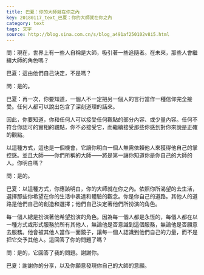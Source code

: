 ```yaml
---
title: 巴夏：你的大師就在你之內
key: 20180117_text_巴夏：你的大師就在你之內
category: text
tags: 文字
source: http://blog.sina.com.cn/s/blog_a491af250102v8i5.html
---
```


問：現在，世界上有一些人自稱是大師，吸引著一些追隨者。在未來，那些人會繼續大師的角色嗎？

巴夏：這由他們自己決定，不是嗎？

問：是的。

巴夏：再一次，你要知道，一個人不一定把另一個人的言行當作一種信仰完全接受。任何人都可以說出包含了深刻道理的話來。

因此，你要知道，你和任何人可以接受任何觀點的部分內容、或少量內容。任何不符合你認可的實相的觀點，你不必接受它，而繼續接受那些你感到對你來說是正確的觀點。

以這種方式，這也是一個機會，它讓你明白一個人無需依賴他人來獲得他自己的掌控感。並且大師——你們所稱的大師——將是第一讓你知道你是你自己的大師的人。你明白嗎？

問：是的。

巴夏：以這種方式，你應該明白，你的大師就在你之內。依照你所渴望的去生活，選擇那些你希望在你的生活中表達和體驗的觀念。你是你自己的道路。其他人的道路是他們自己的創造和選擇；他們自己決定著他們所扮演的角色。

每一個人總是扮演著他希望扮演的角色。因為每一個人都是永恆的，每個人都在以一種方式或形式服務於所有其他人，無論他是否意識到這個服務，無論他是否願意去服務。他會被其他人當作一面鏡子，讓每一個人認識到他們自己的力量，而不是把它交予其他人。這回答了你的問題了嗎？

問：是的，它回答了我的問題。謝謝你。

巴夏：謝謝你的分享，以及你願意發現你自己的大師的意願。
